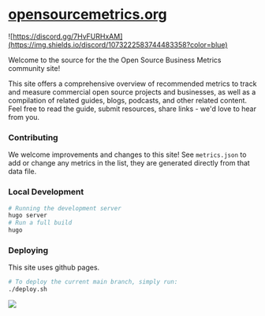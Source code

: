 # [opensourcemetrics.org](https://opensourcemetrics.org)

![https://discord.gg/7HvFURHxAM](https://img.shields.io/discord/1073222583744483358?color=blue)

Welcome to the source for the the Open Source Business Metrics community site!

This site offers a comprehensive overview of recommended metrics to track and measure commercial open source projects and businesses, as well as a compilation of related guides, blogs, podcasts, and other related content. Feel free to read the guide, submit resources, share links - we'd love to hear from you.

### Contributing

We welcome improvements and changes to this site! See `metrics.json` to add or change any metrics in the list, they are generated directly from that data file.

### Local Development

```bash
# Running the development server
hugo server
# Run a full build
hugo
```

### Deploying

This site uses github pages.

```bash
# To deploy the current main branch, simply run:
./deploy.sh
```

<img referrerpolicy="no-referrer-when-downgrade" src="https://static.scarf.sh/a.png?x-pxid=6fd84ee2-d82f-45ae-8304-4e67adf9716e" />
